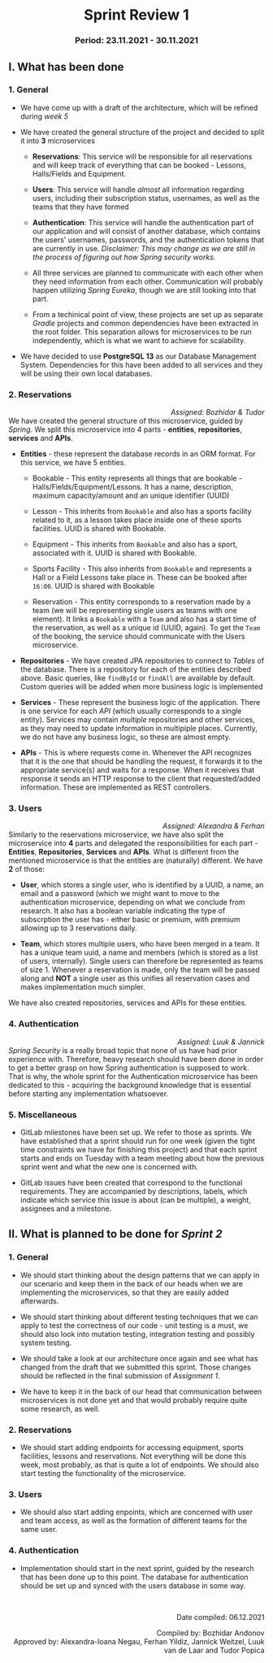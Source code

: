 # <center> Sprint Review 1 </center>
### <center> Period: 23.11.2021 - 30.11.2021 </center>

## I. What has been done
### 1. General
 * We have come up with a draft of the architecture, which will be refined during *week 5*
   
 * We have created the general structure of the project and decided to split it into **3** microservices
   * **Reservations**: This service will be responsible for all reservations and will keep track of everything
     that can be booked - Lessons, Halls/Fields and Equipment.
   
   * **Users**: This service will handle *almost* all information regarding users, including their subscription
     status, usernames, as well as the teams that they have formed
   
   * **Authentication**: This service will handle the authentication part of our application and will
     consist of another database, which contains the users' usernames, passwords, and the authentication tokens that are 
     currently in use. *Disclaimer: This may change as we are still in the process of figuring out how Spring
     security works.*
   
   * All three services are planned to communicate with each other when they need information from each other.
     Communication will probably happen utilizing *Spring Eureka*, though we are still looking into that part.
     
   * From a techinical point of view, these projects are set up as separate *Gradle* projects and common
     dependencies have been extracted in the root folder. This separation allows for microservices to be
     run independently, which is what we want to achieve for scalability.
     
 * We have decided to use **PostgreSQL 13** as our Database Management System. Dependencies for this have been added
   to all services and they will be using their own local databases.

### 2. Reservations
*<div style="text-align: right"> Assigned: Bozhidar & Tudor  </div>*
 We have created the general structure of this microservice, guided by *Spring*. We split this microservice
   into 4 parts - **entities**, **repositories**, **services** and **APIs**.
     
  * **Entities** - these represent the database records in an ORM format. For this service, we have 5 entities.
       
    * Bookable - This entity represents all things that are bookable - Halls/Fields/Equipment/Lessons. It has a name, description,
       maximum capacity/amount and an unique identifier (UUID)
     
    * Lesson - This inherits from `Bookable` and also has a sports facility related to it, as a lesson takes place inside
       one of these sports facilities. UUID is shared with Bookable.
       
    * Equipment - This inherits from `Bookable` and also has a sport, associated with it. UUID is shared with Bookable.
       
    * Sports Facility - This also inherits from `Bookable` and represents a Hall or a Field Lessons take place in. These
       can be booked after `16:00`. UUID is shared with Bookable
         
    * Reservation - This entity corresponds to a reservation made by a team (we will be representing single
       users as teams with one element). It links a `Bookable` with a `Team` and also has a start time of the
       reservation, as well as a unique id (UUID, again). To get the `Team` of the booking, the service should communicate
       with the Users microservice.
       
  * **Repositories** - We have created JPA repositories to connect to *Tables* of the database. There is a repository
    for each of the entities described above. Basic queries, like `findById` or `findAll` are available by default. Custom
    queries will be added when more business logic is implemented
    
  * **Services** - These represent the business logic of the application. There is one service for each *API* (which usually corresponds to a single entity). 
    Services may contain *multiple* repositories and other services, as they may need to update information in multipiple places.
    Currently, we do not have any business logic, so these are almost empty.
    
  * **APIs** - This is where requests come in. Whenever the API recognizes that it is the one that should be handling the request, it forwards it to the appropriate
    service(s) and waits for a response. When it receives that response it sends an HTTP response to the client that requested/added information.
    These are implemented as REST controllers.
    
### 3. Users
*<div style="text-align: right">  Assigned: Alexandra & Ferhan </div>*
Similarly to the reservations microservice, we have also split the microservice into **4** parts and delegated the responsibilities
for each part - **Entities**, **Repositories**, **Services** and **APIs**. What is different from the mentioned microservice is that 
the entities are (naturally) different. We have **2** of those:

 * **User**, which stores a single user, who is identified by a UUID, a name, an email and a password (which we might want to
   move to the authentication microservice, depending on what we conclude from research. It also has a boolean variable indicating
   the type of subscrption the user has - either basic or premium, with premium allowing up to 3 reservations daily.
   
 * **Team**, which stores multiple users, who have been merged in a team. It has a unique team uuid, a name and members (which is stored
   as a list of users, internally). Single users can therefore be represented as teams of size 1. Whenever a reservation is made,
   only the team will be passed along and **NOT** a single user as this unifies all reservation cases and makes implementation much simpler.
   
We have also created repositories, services and APIs for these entities.
### 4. Authentication
*<div style="text-align: right">  Assigned: Luuk & Jannick </div>*
*Spring Security* is a really broad topic that none of us have had prior experience with. Therefore, heavy research should have been
done in order to get a better grasp on how Spring authentication is supposed to work. That is why, the whole sprint for the Authentication 
microservice has been dedicated to this - acquiring the background knowledge that is essential before starting any implementation whatsoever.
### 5. Miscellaneous
 * GitLab milestones have been set up. We refer to those as sprints. We have established that a sprint should run for one week (given the tight
   time constraints we have for finishing this project) and that each sprint starts and ends on Tuesday with a team meeting about how the previous sprint went and what the new one is concerned with.

 * GitLab issues have been created that correspond to the functional requirements. They are accompanied by descriptions, labels, which indicate which
   service this issue is about (can be multiple), a weight, assignees and a milestone.
## II. What is planned to be done for *Sprint 2*
### 1. General

* We should start thinking about the design patterns that we can apply in our scenario and keep them in the back of our heads
  when we are implementing the microservices, so that they are easily added afterwards.
  
* We should start thinking about different testing techniques that we can apply to test the correctness of our code - unit testing
  is a must, we should also look into mutation testing, integration testing and possibly system testing.
  
* We should take a look at our architecture once again and see what has changed from the draft that we submitted this sprint.
  Those changes should be reflected in the final submission of *Assignment 1*.

* We have to keep it in the back of our head that communication between microservices is not done yet and that would probably
  require quite some research, as well.
### 2. Reservations
* We should start adding endpoints for accessing equipment, sports facilities, lessons and reservations. Not everything will be
  done this week, most probably, as that is quite a lot of endpoints. We should also start testing the functionality of the microservice.
### 3. Users
* We should also start adding enpoints, which are concerned with user and team access, as well as the formation of different
teams for the same user.
### 4. Authentication
* Implementation should start in the next sprint, guided by the research that has been done up to this point. The database for authentication should
be set up and synced with the users database in some way.
  

<br>
<div style="text-align: right">
<p>Date compiled: 06.12.2021</p>
Compiled by: Bozhidar Andonov <br>
Approved by: Alexandra-Ioana Negau, Ferhan Yildiz, Jannick Weitzel, Luuk van de Laar and Tudor Popica
</div>